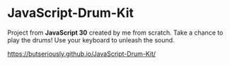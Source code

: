 # JavaScript-Drum-Kit
Project from **JavaScript 30** created by me from scratch. Take a chance to play the drums! Use your keyboard to unleash the sound.

https://butseriously.github.io/JavaScript-Drum-Kit/
